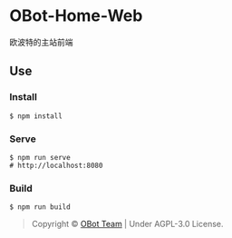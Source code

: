 # OBot-Home-Web
欧波特的主站前端

## Use
### Install
```
$ npm install
```

### Serve
```
$ npm run serve
# http://localhost:8080
```

### Build
```
$ npm run build
```

> Copyright &copy; [OBot Team](https://github.com/SuperOBot) | Under AGPL-3.0 License.
